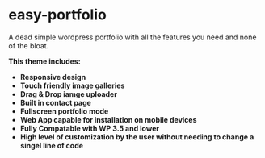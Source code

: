 easy-portfolio
==============

A dead simple wordpress portfolio with all the features you need and none of the bloat.

<strong>This theme includes:</string>
<ul>
	<li>Responsive design</li>
	<li>Touch friendly image galleries</li>
	<li>Drag & Drop iamge uploader</li>
	<li>Built in contact page</li>
	<li>Fullscreen portfolio mode</li>
	<li>Web App capable for installation on mobile devices</li>
	<li>Fully Compatable with WP 3.5 and lower</li>
	<li>High level of customization by the user without needing to change a singel line of code</li>
</ul>